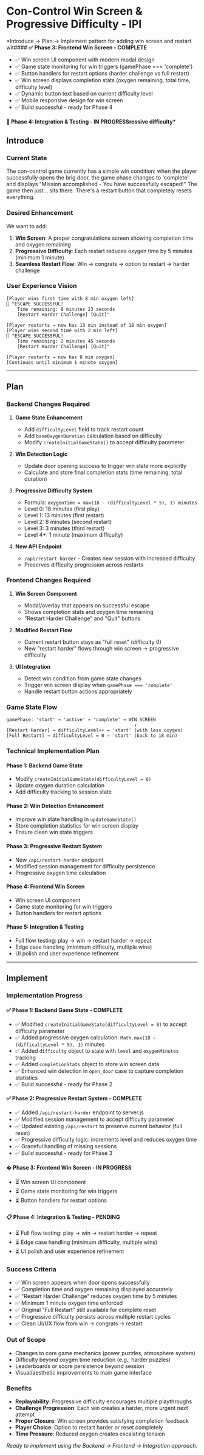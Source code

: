 # Con-Control Win Screen & Progressive Difficulty - IPI

*Introduce → Plan → Implement pattern for adding win screen and restart wit#### **✅ Phase 3: Frontend Win Screen - COMPLETE**
- ✅ Win screen UI component with modern modal design
- ✅ Game state monitoring for win triggers (gamePhase === 'complete')
- ✅ Button handlers for restart options (harder challenge vs full restart)
- ✅ Win screen displays completion stats (oxygen remaining, total time, difficulty level)
- ✅ Dynamic button text based on current difficulty level
- ✅ Mobile responsive design for win screen
- ✅ Build successful - ready for Phase 4

#### **🚧 Phase 4: Integration & Testing - IN PROGRESS**ressive difficulty*

## **Introduce**

### **Current State**
The con-control game currently has a simple win condition: when the player successfully opens the brig door, the game phase changes to 'complete' and displays "Mission accomplished - You have successfully escaped!" The game then just... sits there. There's a restart button that completely resets everything.

### **Desired Enhancement**  
We want to add:
1. **Win Screen**: A proper congratulations screen showing completion time and oxygen remaining
2. **Progressive Difficulty**: Each restart reduces oxygen time by 5 minutes (minimum 1 minute)
3. **Seamless Restart Flow**: Win → congrats → option to restart → harder challenge

### **User Experience Vision**
```
[Player wins first time with 8 min oxygen left]
🎉 "ESCAPE SUCCESSFUL! 
    Time remaining: 8 minutes 23 seconds
    [Restart Harder Challenge] [Quit]"

[Player restarts → now has 13 min instead of 18 min oxygen]
[Player wins second time with 2 min left]
🎉 "ESCAPE SUCCESSFUL!
    Time remaining: 2 minutes 45 seconds  
    [Restart Harder Challenge] [Quit]"

[Player restarts → now has 8 min oxygen]
[Continues until minimum 1 minute oxygen]
```

---

## **Plan**

### **Backend Changes Required**

1. **Game State Enhancement**
   - Add `difficultyLevel` field to track restart count
   - Add `baseOxygenDuration` calculation based on difficulty
   - Modify `createInitialGameState()` to accept difficulty parameter

2. **Win Detection Logic**  
   - Update door opening success to trigger win state more explicitly
   - Calculate and store final completion stats (time remaining, total duration)

3. **Progressive Difficulty System**
   - Formula: `oxygenTime = max(18 - (difficultyLevel * 5), 1) minutes`
   - Level 0: 18 minutes (first play)
   - Level 1: 13 minutes (first restart)  
   - Level 2: 8 minutes (second restart)
   - Level 3: 3 minutes (third restart)
   - Level 4+: 1 minute (maximum difficulty)

4. **New API Endpoint**
   - `/api/restart-harder` - Creates new session with increased difficulty
   - Preserves difficulty progression across restarts

### **Frontend Changes Required**

1. **Win Screen Component**
   - Modal/overlay that appears on successful escape
   - Shows completion stats and oxygen time remaining
   - "Restart Harder Challenge" and "Quit" buttons

2. **Modified Restart Flow**
   - Current restart button stays as "full reset" (difficulty 0)
   - New "restart harder" flows through win screen → progressive difficulty

3. **UI Integration**
   - Detect win condition from game state changes
   - Trigger win screen display when `gamePhase === 'complete'`
   - Handle restart button actions appropriately

### **Game State Flow**
```
gamePhase: 'start' → 'active' → 'complete' → WIN SCREEN
                                               ↓
[Restart Harder] → difficultyLevel++ → 'start' (with less oxygen)
[Full Restart] → difficultyLevel = 0 → 'start' (back to 18 min)
```

### **Technical Implementation Plan**

#### **Phase 1: Backend Game State**
- Modify `createInitialGameState(difficultyLevel = 0)`
- Update oxygen duration calculation
- Add difficulty tracking to session state

#### **Phase 2: Win Detection Enhancement**  
- Improve win state handling in `updateGameState()`
- Store completion statistics for win screen display
- Ensure clean win state triggers

#### **Phase 3: Progressive Restart System**
- New `/api/restart-harder` endpoint
- Modified session management for difficulty persistence
- Progressive oxygen time calculation

#### **Phase 4: Frontend Win Screen**
- Win screen UI component
- Game state monitoring for win triggers  
- Button handlers for restart options

#### **Phase 5: Integration & Testing**
- Full flow testing: play → win → restart harder → repeat
- Edge case handling (minimum difficulty, multiple wins)
- UI polish and user experience refinement

---

## **Implement**

### **Implementation Progress**

#### **✅ Phase 1: Backend Game State - COMPLETE**
- ✅ Modified `createInitialGameState(difficultyLevel = 0)` to accept difficulty parameter
- ✅ Added progressive oxygen calculation: `Math.max(18 - (difficultyLevel * 5), 1)` minutes
- ✅ Added `difficulty` object to state with `level` and `oxygenMinutes` tracking
- ✅ Added `completionStats` object to store win screen data
- ✅ Enhanced win detection in `open_door` case to capture completion statistics
- ✅ Build successful - ready for Phase 2

#### **✅ Phase 2: Progressive Restart System - COMPLETE**
- ✅ Added `/api/restart-harder` endpoint to server.js  
- ✅ Modified session management to accept difficulty parameter
- ✅ Updated existing `/api/restart` to preserve current behavior (full reset)
- ✅ Progressive difficulty logic: increments level and reduces oxygen time
- ✅ Graceful handling of missing sessions
- ✅ Build successful - ready for Phase 3

#### **� Phase 3: Frontend Win Screen - IN PROGRESS**
- ⏳ Win screen UI component
- ⏳ Game state monitoring for win triggers
- ⏳ Button handlers for restart options

#### **📋 Phase 4: Integration & Testing - PENDING**
- ⏳ Full flow testing: play → win → restart harder → repeat
- ⏳ Edge case handling (minimum difficulty, multiple wins)
- ⏳ UI polish and user experience refinement

### **Success Criteria**
- ✅ Win screen appears when door opens successfully
- ✅ Completion time and oxygen remaining displayed accurately  
- ✅ "Restart Harder Challenge" reduces oxygen time by 5 minutes
- ✅ Minimum 1 minute oxygen time enforced
- ✅ Original "Full Restart" still available for complete reset
- ✅ Progressive difficulty persists across multiple restart cycles
- ✅ Clean UI/UX flow from win → congrats → restart

### **Out of Scope**
- Changes to core game mechanics (power puzzles, atmosphere system)
- Difficulty beyond oxygen time reduction (e.g., harder puzzles)
- Leaderboards or score persistence beyond session
- Visual/aesthetic improvements to main game interface

### **Benefits**
- **Replayability**: Progressive difficulty encourages multiple playthroughs
- **Challenge Progression**: Each win creates a harder, more urgent next attempt  
- **Proper Closure**: Win screen provides satisfying completion feedback
- **Player Choice**: Option to restart harder or reset completely
- **Time Pressure**: Reduced oxygen creates escalating tension

*Ready to implement using the Backend → Frontend → Integration approach.*
